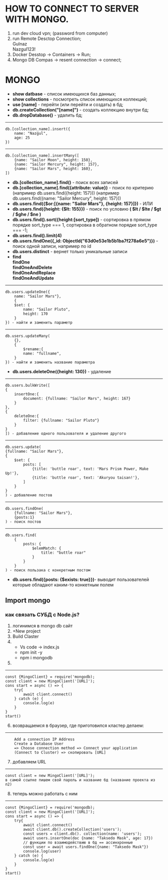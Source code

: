 # HOW TO CONNECT TO SERVER WITH MONGO.
1. run dev cloud vpn; (password from computer)
2. run Remote Desctop Connection;  
Gulnaz  
Nazgul123!
3. Docker Desstop -> Containers -> Run;
4. Mongo DB Compas -> resent connection -> connect;
# MONGO
* **show datbase** - список имеющихся баз данных;
* **show collections** - посмотреть список имеющихся коллекций;
* **use [name]** - перейти (или перейти и создать) в бд;
* **db.createCollection("[name]")** - создать коллекцию внутри бд;
* **db.dropDatabase()** - удалить бд;
* **
    db.[collection_name].insert({  
        name: "Nazgul",  
        age: 25  
    }) 
* **
    db.[collection_name].insertMany([   
        {name: "Sailor Moon", height: 150},  
        {name: "Sailor Mercury", height: 157},  
        {name: "Sailor Mars", height: 160},  
    ]) 
* **db.[collection_name].find()** - поиск всех записей
* **db.[collection_name].find({attribute: value})** - поиск по критерию
(например db.users.find({height: 157}))
(например db.users.find({name: "Sailor Mercury", height: 157}))
* **db.users.find({$or:[{name: "Sailor Mars"}, {height: 157}]})** - ИЛИ
* **db.users.find({height: {$lt: 155}})** - поиск по условию
    **( $lt / $lte / $gt / $ghe / $ne )**
* **db.users.find().sort({height:[sort_type])** - сортировка в прямом порядке sort_type === 1, сортировка в обратном порядке sort_type === -1;
* **db.users.find().limit(4)**
* **db.users.findOne({_id: ObjectId("63d0e53e1b5b1ba7f278a6e5")})** - поиск одной записи, например по id
* **db.users.distinct** - вернет только уникальные записи
*   **find  
    findOne   
    findOneAndDelete  
    findOneAndReplace  
    findOneAndUpdate**
* **
    db.users.updateOne({
        name: "Sailor Mars"},
        {
        $set: {
            name: "Sailor Pluto",
            height: 170
        }
    }) - найти и заменить параметр
* **
    db.users.updateMany(  
        {},  
        {
            $rename:{  
            name: "fullname",  
        }  
    }) - найти и заменить название параметра  
* **db.users.deleteOne({height: 130})** - удаление
* **
    db.users.bulkWrite([    
    {  
        insertOne:{  
            document: {fullname: "Sailor Mars", height: 167}  
        }  
    },  
    {  
        deleteOne:{  
            filter: {fullname: "Sailor Pluto"}  
        }  
    }  
    ]) - добавление одного пользователя и удаление другого  
* **
    db.users.update(
    {fullname: "Sailor Mars"},
    {
        $set: {
            posts: [
                {title: 'buttle roar', text: 'Mars Prism Power, Make Up!'},
                {title: 'buttle roar', text: 'Akuryou taisan!'},
            ]
        }
    }
    ) - добавление постов
* **
    db.users.findOne(
        {fullname: "Sailor Mars"},
        {posts:1}
    ) - поиск постов
* **
    db.users.find(
        {
            posts: {
                $elemMatch: {
                    title: "buttle roar"
                }
            }
        }
    ) - поиск пользака с конкретным постом
* **db.users.find({posts: {$exists: true}})**- выводит пользователей которые обладают каким-то конкетным полем
## Import mongo
### как связать СУБД с Node.js?
1. логинимся в mongo db сайт
2. +New project
3. Build Claster
4.  
    * Vs code -> index.js
    * npm init -y
    * npm i mongodb
5. 
* **
    const {MingoClient} = require('mongodb);  
    const client = new MingoClient('[URL]');  
    cons start = async () => {  
        try{
            await client.connect()
        } catch (e) {
            console.log(e)
        }
    }
    start()
6. возвращаемся в браузер, где приготовился кластер 
делаем: 
* **
        Add a connection IP Address
        Create a Database User
        => Choose connection method => Connect your application 
        (Connect to Cluster) => скопировать [URL]
7. добавляем URL 
* **   
    const client = new MingoClient('[URL]');
    в самой ссылке пишем свой пароль и название бд (название проекта из п2)
8. теперь можно работать с ним
* **
    const {MingoClient} = require('mongodb);  
    const client = new MingoClient('[URL]');  
    cons start = async () => {  
        try{
            await client.connect()
            await client.db().createCollection('users');
            const users = client.db(). collection(name: 'users');
            await users.insertOne(doc {name: "Taksedo Mask", age: 17})
            // функции по взаимодействию в бд == ассинхронные
            const user = await users.findOne({name: "Taksedo Mask"})
            console.log(user)
        } catch (e) {
            console.log(e)
        }
    }
    start()